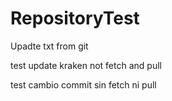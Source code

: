 # RepositoryTest
Upadte txt from git

test update kraken not fetch and pull

test cambio commit sin fetch ni pull